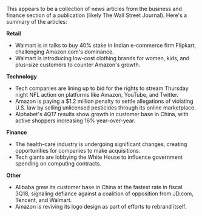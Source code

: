 This appears to be a collection of news articles from the business and finance section of a publication (likely The Wall Street Journal). Here's a summary of the articles:

**Retail**

* Walmart is in talks to buy 40% stake in Indian e-commerce firm Flipkart, challenging Amazon.com's dominance.
* Walmart is introducing low-cost clothing brands for women, kids, and plus-size customers to counter Amazon's growth.

**Technology**

* Tech companies are lining up to bid for the rights to stream Thursday night NFL action on platforms like Amazon, YouTube, and Twitter.
* Amazon is paying a $1.2 million penalty to settle allegations of violating U.S. law by selling unlicensed pesticides through its online marketplace.
* Alphabet's 4Q17 results show growth in customer base in China, with active shoppers increasing 16% year-over-year.

**Finance**

* The health-care industry is undergoing significant changes, creating opportunities for companies to make acquisitions.
* Tech giants are lobbying the White House to influence government spending on computing contracts.

**Other**

* Alibaba grew its customer base in China at the fastest rate in fiscal 3Q18, signaling defiance against a coalition of opposition from JD.com, Tencent, and Walmart.
* Amazon is reviving its logo design as part of efforts to rebrand itself.